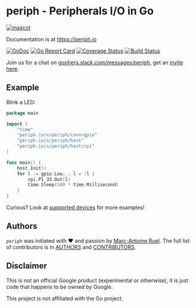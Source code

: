# periph - Peripherals I/O in Go

[![mascot](https://raw.githubusercontent.com/periph/website/master/site/static/img/periph-mascot-280.png)](https://periph.io/)

Documentation is at https://periph.io

[![GoDoc](https://godoc.org/periph.io/x/periph?status.svg)](https://godoc.org/periph.io/x/periph)
[![Go Report Card](https://goreportcard.com/badge/periph.io/x/periph)](https://goreportcard.com/report/periph.io/x/periph)
[![Coverage Status](https://codecov.io/gh/google/periph/graph/badge.svg)](https://codecov.io/gh/google/periph)
[![Build Status](https://travis-ci.org/google/periph.svg)](https://travis-ci.org/google/periph)


Join us for a chat on
[gophers.slack.com/messages/periph](https://gophers.slack.com/messages/periph),
get an [invite here](https://invite.slack.golangbridge.org/).


## Example

Blink a LED:

~~~go
package main

import (
    "time"
    "periph.io/x/periph/conn/gpio"
    "periph.io/x/periph/host"
    "periph.io/x/periph/host/rpi"
)

func main() {
    host.Init()
    for l := gpio.Low; ; l = !l {
        rpi.P1_33.Out(l)
        time.Sleep(500 * time.Millisecond)
    }
}
~~~

Curious? Look at [supported devices](https://periph.io/device/) for more
examples!


## Authors

`periph` was initiated with ❤️️ and passion by [Marc-Antoine
Ruel](https://github.com/maruel). The full list of contributors is in
[AUTHORS](https://github.com/google/periph/blob/master/AUTHORS) and
[CONTRIBUTORS](https://github.com/google/periph/blob/master/CONTRIBUTORS).


## Disclaimer

This is not an official Google product (experimental or otherwise), it
is just code that happens to be owned by Google.

This project is not affiliated with the Go project.
